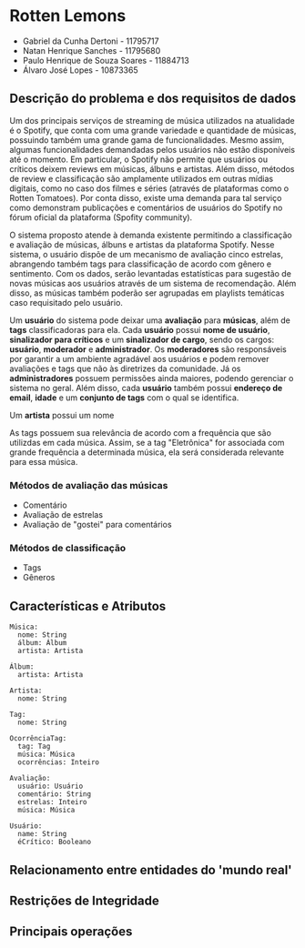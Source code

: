 # Rotten Lemons

- Gabriel da Cunha Dertoni       - 11795717
- Natan Henrique Sanches         - 11795680
- Paulo Henrique de Souza Soares - 11884713
- Álvaro José Lopes              - 10873365

## Descrição do problema e dos requisitos de dados

Um dos principais serviços de streaming de música utilizados na atualidade é o
Spotify, que conta com uma grande variedade e quantidade de músicas, possuindo
também uma grande gama de funcionalidades. Mesmo assim, algumas funcionalidades
demandadas pelos usuários não estão disponíveis até o momento. Em particular, o
Spotify não permite que usuários ou críticos deixem reviews em músicas, álbuns e
artistas. Além disso, métodos de review e classificação são amplamente
utilizados em outras mídias digitais, como no caso dos filmes e séries (através
de plataformas como o Rotten Tomatoes). Por conta disso, existe uma demanda para
tal serviço como demonstram publicações e comentários de usuários do Spotify no
fórum oficial da plataforma (Spofity community).

O sistema proposto atende à demanda existente permitindo a classificação e
avaliação de músicas, álbuns e artistas da plataforma Spotify. Nesse sistema, o
usuário dispõe de um mecanismo de avaliação cinco estrelas, abrangendo também
tags para classificação de acordo com gênero e sentimento. Com os dados, serão
levantadas estatísticas para sugestão de novas músicas aos usuários através de
um sistema de recomendação. Além disso, as músicas também poderão ser agrupadas
em playlists temáticas caso requisitado pelo usuário.

Um **usuário** do sistema pode deixar uma **avaliação** para **músicas**, além
de **tags** classificadoras para ela. Cada **usuário** possui **nome de usuário**,
**sinalizador para críticos** e um **sinalizador de cargo**, sendo os cargos: 
**usuário**, **moderador** e **administrador**. Os **moderadores** são responsáveis por
garantir a um ambiente agradável aos usuários e podem remover avaliações e tags
que não às diretrizes da comunidade. Já os **administradores** possuem
permissões ainda maiores, podendo gerenciar o sistema no geral. Além disso, cada
**usuário** também possui **endereço de email**, **idade** e um **conjunto de
tags** com o qual se identifica.

Um **artista** possui um nome

As tags possuem sua relevância de acordo com a frequência que são
utilizdas em cada música. Assim, se a tag "Eletrônica" for associada com
grande frequência a determinada música, ela será considerada relevante para essa
música.

### Métodos de avaliação das músicas

- Comentário
- Avaliação de estrelas
- Avaliação de "gostei" para comentários

### Métodos de classificação

- Tags
- Gêneros

## Características e Atributos

```
Música:
  nome: String
  álbum: Álbum
  artista: Artista

Álbum:
  artista: Artista

Artista:
  nome: String

Tag:
  nome: String

OcorrênciaTag:
  tag: Tag
  música: Música
  ocorrências: Inteiro

Avaliação:
  usuário: Usuário
  comentário: String
  estrelas: Inteiro
  música: Música

Usuário:
  name: String
  éCrítico: Booleano
```

## Relacionamento entre entidades do 'mundo real'

## Restrições de Integridade

## Principais operações
